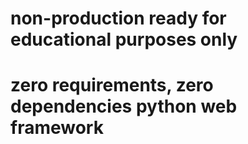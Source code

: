 # non-production ready for educational purposes only

# zero requirements, zero dependencies python web framework